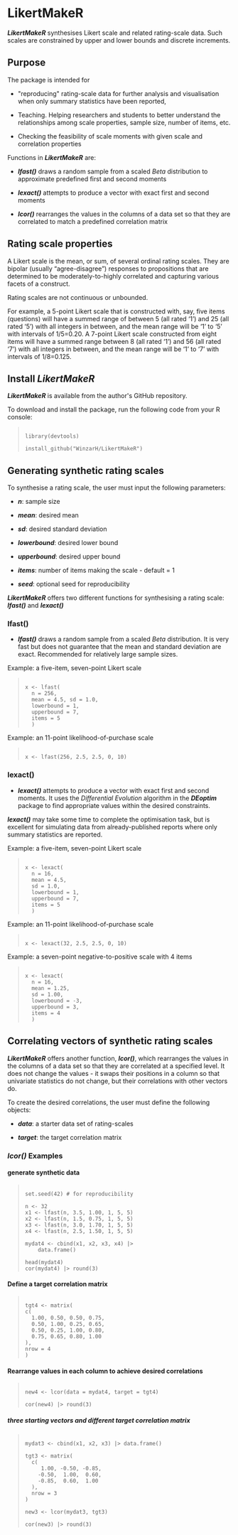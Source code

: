 # LikertMakeR

___LikertMakeR___ synthesises Likert scale and related rating-scale data. 
Such scales are constrained by upper and lower bounds and discrete increments. 

## Purpose

The package is intended for 

   - "reproducing" rating-scale data for further analysis and visualisation 
   when only summary statistics have been reported, 
   
   - Teaching. Helping researchers and students to better understand the 
   relationships among scale properties, sample size, number of items, etc. 

   - Checking the feasibility of scale moments with given scale and 
   correlation properties 


Functions in ___LikertMakeR___ are:

*  ___lfast()___ draws a random sample from a scaled _Beta_ distribution to 
approximate predefined first and second moments

*  ___lexact()___ attempts to produce a vector with exact first and second moments 

 * ___lcor()___ rearranges the values in the columns of a data set so that they 
 are correlated to match a predefined correlation matrix


## Rating scale properties

A Likert scale is the mean, or sum, of several ordinal rating scales. 
They are bipolar (usually “agree-disagree”) responses to propositions 
that are determined to be moderately-to-highly correlated and 
capturing various facets of a construct.
    
Rating scales are not continuous or unbounded. 
    
For example, a 5-point Likert scale that is constructed with, say, 
five items (questions) will have a summed range of between 5 
(all rated ‘1’) and 25 (all rated ‘5’) with all integers in between, 
and the mean range will be ‘1’ to ‘5’ with intervals of 1/5=0.20.
A 7-point Likert scale constructed from eight items will have a 
summed range between 8 (all rated ‘1’) and 56 (all rated ‘7’) with 
all integers in between, and the mean range will be ‘1’ to ‘7’ with 
intervals of 1/8=0.125.

## Install _LikertMakeR_

*__LikertMakeR__* is available from the author's GitHub repository. 

To download and install the package, run the following code from your R console:

  > ```
  > 
  > library(devtools)
  > 
  > install_github("WinzarH/LikertMakeR")
  > 
  > ```


## Generating synthetic rating scales

To synthesise a rating scale, the user must input the following parameters:

  *  ___n___: sample size 
  
  *  ___mean___: desired mean 
  
  *  ___sd___: desired standard deviation
  
  *  ___lowerbound___: desired lower bound
  
  *  ___upperbound___: desired upper bound 
  
  *  ___items___: number of items making the scale - default = 1 
  
  *  ___seed___: optional seed for reproducibility 
  
    
___LikertMakeR___ offers two different functions for synthesising a rating 
scale: ___lfast()___ and ___lexact()___

### lfast()

  *  ___lfast()___ draws a random sample from a scaled _Beta_ distribution. 
  It is very fast but does not guarantee that the mean and standard deviation are exact. 
  Recommended for relatively large sample sizes.
  

Example: a five-item, seven-point Likert scale

  > ```
  > 
  > x <- lfast(
  >   n = 256, 
  >   mean = 4.5, sd = 1.0, 
  >   lowerbound = 1, 
  >   upperbound = 7, 
  >   items = 5
  >   )
  > 
  > ```

 Example:  an 11-point likelihood-of-purchase scale
 
  >
  > ```
  > 
  > x <- lfast(256, 2.5, 2.5, 0, 10)
  > 
  > ```
  >

### lexact()  

  *  ___lexact()___ attempts to produce a vector with exact first and 
  second moments. It uses the _Differential Evolution_ algorithm in 
  the ___DEoptim___ package to find appropriate values within the 
  desired constraints. 
  
___lexact()___ may take some time to complete the optimisation task, 
but is excellent for simulating data from already-published reports 
where only summary statistics are reported. 

 
 Example: a five-item, seven-point Likert scale

  > ```
  > 
  > x <- lexact(
  >   n = 16, 
  >   mean = 4.5, 
  >   sd = 1.0, 
  >   lowerbound = 1, 
  >   upperbound = 7, 
  >   items = 5
  >   )
  > 
  > ```
 
 Example:  an 11-point likelihood-of-purchase scale

  > ```
  > 
  > x <- lexact(32, 2.5, 2.5, 0, 10)
  > 
  > ```

 Example:  a seven-point negative-to-positive scale with 4 items

  > ```
  > 
  > x <- lexact(
  >   n = 16, 
  >   mean = 1.25, 
  >   sd = 1.00, 
  >   lowerbound = -3, 
  >   upperbound = 3, 
  >   items = 4
  >   )
  > 
  > ```

  
## Correlating vectors of synthetic rating scales

___LikertMakeR___ offers another function, ___lcor()___, which rearranges 
the values in the columns of a data set so that they are correlated at 
a specified level. It does not change the values - it swaps their 
positions in a column so that univariate statistics do not change, 
but their correlations with other vectors do.

To create the desired correlations, the user must define the 
following objects: 

  -  ___data___: a starter data set of rating-scales 
  
  -  ___target___: the target correlation matrix 

### _lcor()_ Examples

####  generate synthetic data

  > ```
  > 
  > set.seed(42) # for reproducibility
  > 
  > n <- 32
  > x1 <- lfast(n, 3.5, 1.00, 1, 5, 5) 
  > x2 <- lfast(n, 1.5, 0.75, 1, 5, 5) 
  > x3 <- lfast(n, 3.0, 1.70, 1, 5, 5) 
  > x4 <- lfast(n, 2.5, 1.50, 1, 5, 5)   
  > 
  > mydat4 <- cbind(x1, x2, x3, x4) |> 
  >     data.frame()
  > 
  > head(mydat4)
  > cor(mydat4) |> round(3)
  > 
  > ```


####  Define a target correlation matrix


  > ```
  > 
  > tgt4 <- matrix(
  > c(
  >   1.00, 0.50, 0.50, 0.75,
  >   0.50, 1.00, 0.25, 0.65,
  >   0.50, 0.25, 1.00, 0.80,
  >   0.75, 0.65, 0.80, 1.00
  > ),
  > nrow = 4
  > )
  > 
  > ```


####  Rearrange values in each column to achieve desired correlations

  > ```
  > 
  > new4 <- lcor(data = mydat4, target = tgt4)
  > 
  > cor(new4) |> round(3)
  > 
  > ```

#####  three starting vectors and different target correlation matrix

  > ```
  > 
  > mydat3 <- cbind(x1, x2, x3) |> data.frame()
  >
  > tgt3 <- matrix(
  >   c(
  >      1.00, -0.50, -0.85,
  >     -0.50,  1.00,  0.60,
  >     -0.85,  0.60,  1.00
  >   ),
  >   nrow = 3
  > )
  > 
  > new3 <- lcor(mydat3, tgt3) 
  > 
  > cor(new3) |> round(3)
  > 
  > ```
